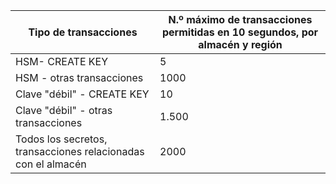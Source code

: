 
| Tipo de transacciones | N.º máximo de transacciones permitidas en 10 segundos, por almacén y región
--- | ---
| HSM- CREATE KEY | 5
| HSM - otras transacciones | 1000
| Clave "débil" - CREATE KEY | 10
| Clave "débil" - otras transacciones | 1\.500
| Todos los secretos, transacciones relacionadas con el almacén | 2000
 
 

<!---HONumber=July15_HO5-->